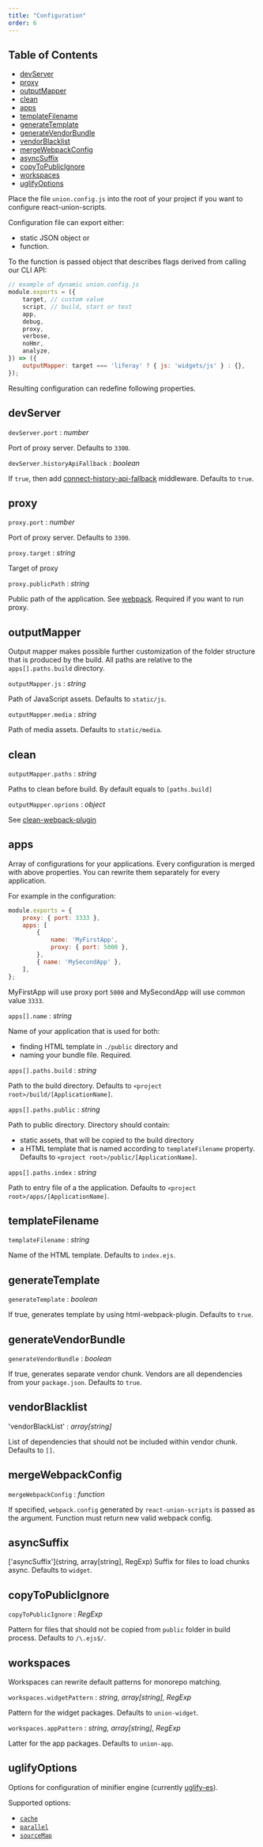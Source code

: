 ```yaml
---
title: "Configuration"
order: 6
---
```


## Table of Contents

* [devServer](#devserver)
* [proxy](#proxy)
* [outputMapper](#outputmapper)
* [clean](#clean)
* [apps](#apps)
* [templateFilename](#templatefilename)
* [generateTemplate](#generatetemplate)
* [generateVendorBundle](#generatevendorbundle)
* [vendorBlacklist](#vendorblacklist)
* [mergeWebpackConfig](#mergewebpackconfig)
* [asyncSuffix](#asyncsuffix)
* [copyToPublicIgnore](#copytopublicignore)
* [workspaces](#workspaces)
* [uglifyOptions](#uglifyoptions)

Place the file `union.config.js` into the root of your project if you want to configure react-union-scripts.

Configuration file can export either:

- static JSON object or
- function.

To the function is passed object that describes flags derived from calling our CLI API:

```js
// example of dynamic union.config.js
module.exports = ({
	target, // custom value
	script, // build, start or test
	app,
	debug,
	proxy,
	verbose,
	noHmr,
	analyze,
}) => ({
	outputMapper: target === 'liferay' ? { js: 'widgets/js' } : {},
});
```

Resulting configuration can redefine following properties.

## __devServer__

`devServer.port` : _number_

Port of proxy server. Defaults to `3300`.

`devServer.historyApiFallback` : _boolean_

If `true`, then add [connect-history-api-fallback](https://github.com/bripkens/connect-history-api-fallback) middleware. Defaults to `true`.

## __proxy__

`proxy.port` : _number_

Port of proxy server. Defaults to `3300`.

`proxy.target` : _string_

Target of proxy

`proxy.publicPath` : _string_

Public path of the application. See [webpack](https://github.com/webpack/docs/wiki/configuration#outputpublicpath). Required if you want to run proxy.

## __outputMapper__

Output mapper makes possible further customization of the folder structure that is produced by the build. All paths are relative to the `apps[].paths.build` directory.

`outputMapper.js` : _string_

Path of JavaScript assets. Defaults to `static/js`.

`outputMapper.media` : _string_

Path of media assets. Defaults to `static/media`.

## __clean__

`outputMapper.paths` : _string_

Paths to clean before build. By default equals to `[paths.build]`

`outputMapper.oprions` : _object_

See [clean-webpack-plugin](https://github.com/johnagan/clean-webpack-plugin)

## __apps__

Array of configurations for your applications.
Every configuration is merged with above properties. You can rewrite them separately for every application.

For example in the configuration:

```js
module.exports = {
	proxy: { port: 3333 },
	apps: [
		{
			name: 'MyFirstApp',
			proxy: { port: 5000 },
		},
		{ name: 'MySecondApp' },
	],
};
```

MyFirstApp will use proxy port `5000` and MySecondApp will use common value `3333`.

`apps[].name` : _string_

Name of your application that is used for both:
- finding HTML template in `./public` directory and
- naming your bundle file.
  Required.

`apps[].paths.build` : _string_

Path to the build directory. Defaults to `<project root>/build/[ApplicationName]`.

`apps[].paths.public` : _string_

Path to public directory. Directory should contain:
- static assets, that will be copied to the build directory
- a HTML template that is named according to `templateFilename` property.
  Defaults to `<project root>/public/[ApplicationName]`.

`apps[].paths.index` : _string_

Path to entry file of a the application. Defaults to `<project root>/apps/[ApplicationName]`.

## __templateFilename__

`templateFilename` : _string_

 Name of the HTML template. Defaults to `index.ejs`.

## __generateTemplate__

`generateTemplate` : _boolean_

If true, generates template by using html-webpack-plugin. Defaults to `true`.

## __generateVendorBundle__

`generateVendorBundle` : _boolean_

If true, generates separate vendor chunk. Vendors are all dependencies from your `package.json`. Defaults to `true`.

## __vendorBlacklist__

'vendorBlackList' : _array[string]_

List of dependencies that should not be included within vendor chunk. Defaults to `[]`.

## __mergeWebpackConfig__

`mergeWebpackConfig` : _function_

If specified, `webpack.config` generated by `react-union-scripts` is passed as the argument. Function must return new valid webpack config.

## __asyncSuffix__

['asyncSuffix']\(string, array[string], RegExp) Suffix for files to load chunks async. Defaults to `widget`.

## __copyToPublicIgnore__

`copyToPublicIgnore` : _RegExp_

Pattern for files that should not be copied from `public` folder in build process. Defaults to `/\.ejs$/`.

## __workspaces__

Workspaces can rewrite default patterns for monorepo matching.

`workspaces.widgetPattern` : _string, array[string], RegExp_

Pattern for the widget packages. Defaults to `union-widget`.

`workspaces.appPattern` : _string, array[string], RegExp_

Latter for the app packages. Defaults to `union-app`.

## __uglifyOptions__

Options for configuration of minifier engine (currently [uglify-es](https://www.npmjs.com/package/uglify-es)).

Supported options:

- [`cache`](https://webpack.js.org/plugins/uglifyjs-webpack-plugin/#cache)
- [`parallel`](https://webpack.js.org/plugins/uglifyjs-webpack-plugin/#parallel)
- [`sourceMap`](https://webpack.js.org/plugins/uglifyjs-webpack-plugin/#sourcemap)
